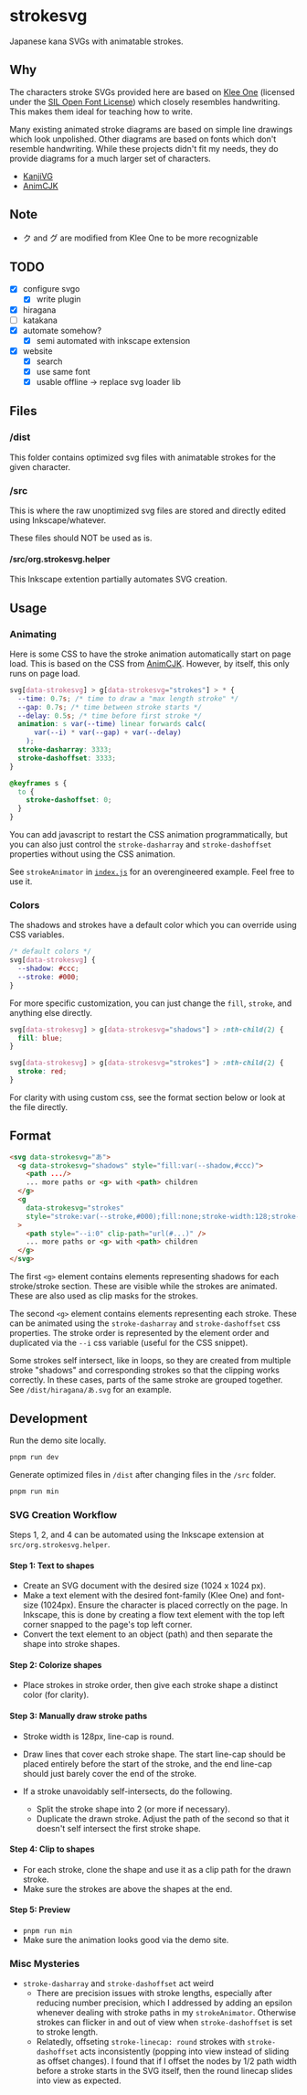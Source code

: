 # strokesvg

Japanese kana SVGs with animatable strokes.

## Why

The characters stroke SVGs provided here are based on [Klee One](https://github.com/fontworks-fonts/Klee) (licensed under the [SIL Open Font License](https://openfontlicense.org/)) which closely resembles handwriting. This makes them ideal for teaching how to write.

Many existing animated stroke diagrams are based on simple line drawings which look unpolished. Other diagrams are based on fonts which don't resemble handwriting. While these projects didn't fit my needs, they do provide diagrams for a much larger set of characters.

- [KanjiVG](https://github.com/KanjiVG/kanjivg)
- [AnimCJK](https://github.com/parsimonhi/animCJK)

## Note

- ク and グ are modified from Klee One to be more recognizable

## TODO

- [x] configure svgo
  - [x] write plugin
- [x] hiragana
- [ ] katakana
- [x] automate somehow?
  - [x] semi automated with inkscape extension
- [x] website
  - [x] search
  - [x] use same font
  - [x] usable offline -> replace svg loader lib

## Files

### /dist

This folder contains optimized svg files with animatable strokes for the given character.

### /src

This is where the raw unoptimized svg files are stored and directly edited using Inkscape/whatever.

These files should NOT be used as is.

#### /src/org.strokesvg.helper

This Inkscape extention partially automates SVG creation.

## Usage

### Animating

Here is some CSS to have the stroke animation automatically start on page load. This is based on the CSS from [AnimCJK](https://github.com/parsimonhi/animCJK). However, by itself, this only runs on page load.

```css
svg[data-strokesvg] > g[data-strokesvg="strokes"] > * {
  --time: 0.7s; /* time to draw a "max length stroke" */
  --gap: 0.7s; /* time between stroke starts */
  --delay: 0.5s; /* time before first stroke */
  animation: s var(--time) linear forwards calc(
      var(--i) * var(--gap) + var(--delay)
    );
  stroke-dasharray: 3333;
  stroke-dashoffset: 3333;
}

@keyframes s {
  to {
    stroke-dashoffset: 0;
  }
}
```

You can add javascript to restart the CSS animation programmatically, but you can also just control the `stroke-dasharray` and `stroke-dashoffset` properties without using the CSS animation.

See `strokeAnimator` in [`index.js`](./index.js) for an overengineered example. Feel free to use it.

### Colors

The shadows and strokes have a default color which you can override using CSS variables.

```css
/* default colors */
svg[data-strokesvg] {
  --shadow: #ccc;
  --stroke: #000;
}
```

For more specific customization, you can just change the `fill`, `stroke`, and anything else directly.

```css
svg[data-strokesvg] > g[data-strokesvg="shadows"] > :nth-child(2) {
  fill: blue;
}

svg[data-strokesvg] > g[data-strokesvg="strokes"] > :nth-child(2) {
  stroke: red;
}
```

For clarity with using custom css, see the format section below or look at the file directly.

## Format

```html
<svg data-strokesvg="あ">
  <g data-strokesvg="shadows" style="fill:var(--shadow,#ccc)">
    <path .../>
    ... more paths or <g> with <path> children
  </g>
  <g
    data-strokesvg="strokes"
    style="stroke:var(--stroke,#000);fill:none;stroke-width:128;stroke-linecap:round"
  >
    <path style="--i:0" clip-path="url(#...)" />
    ... more paths or <g> with <path> children
  </g>
</svg>
```

The first `<g>` element contains elements representing shadows for each stroke/stroke section. These are visible while the strokes are animated. These are also used as clip masks for the strokes.

The second `<g>` element contains elements representing each stroke. These can be animated using the `stroke-dasharray` and `stroke-dashoffset` css properties. The stroke order is represented by the element order and duplicated via the `--i` css variable (useful for the CSS snippet).

Some strokes self intersect, like in loops, so they are created from multiple stroke "shadows" and corresponding strokes so that the clipping works correctly. In these cases, parts of the same stroke are grouped together. See `/dist/hiragana/あ.svg` for an example.

## Development

Run the demo site locally.

```sh
pnpm run dev
```

Generate optimized files in `/dist` after changing files in the `/src` folder.

```sh
pnpm run min
```

### SVG Creation Workflow

Steps 1, 2, and 4 can be automated using the Inkscape extension at `src/org.strokesvg.helper`.

#### Step 1: Text to shapes

- Create an SVG document with the desired size (1024 x 1024 px).
- Make a text element with the desired font-family (Klee One) and font-size (1024px). Ensure the character is placed correctly on the page. In Inkscape, this is done by creating a flow text element with the top left corner snapped to the page's top left corner.
- Convert the text element to an object (path) and then separate the shape into stroke shapes.

#### Step 2: Colorize shapes

- Place strokes in stroke order, then give each stroke shape a distinct color (for clarity).

#### Step 3: Manually draw stroke paths

- Stroke width is 128px, line-cap is round.
- Draw lines that cover each stroke shape. The start line-cap should be placed entirely before the start of the stroke, and the end line-cap should just barely cover the end of the stroke.

- If a stroke unavoidably self-intersects, do the following.
  - Split the stroke shape into 2 (or more if necessary).
  - Duplicate the drawn stroke. Adjust the path of the second so that it doesn't self intersect the first stroke shape.

#### Step 4: Clip to shapes

- For each stroke, clone the shape and use it as a clip path for the drawn stroke.
- Make sure the strokes are above the shapes at the end.

#### Step 5: Preview

- `pnpm run min`
- Make sure the animation looks good via the demo site.

### Misc Mysteries

- `stroke-dasharray` and `stroke-dashoffset` act weird
  - There are precision issues with stroke lengths, especially after reducing number precision, which I addressed by adding an epsilon whenever dealing with stroke paths in my `strokeAnimator`. Otherwise strokes can flicker in and out of view when `stroke-dashoffset` is set to stroke length.
  - Relatedly, offseting `stroke-linecap: round` strokes with `stroke-dashoffset` acts inconsistently (popping into view instead of sliding as offset changes). I found that if I offset the nodes by 1/2 path width before a stroke starts in the SVG itself, then the round linecap slides into view as expected.
